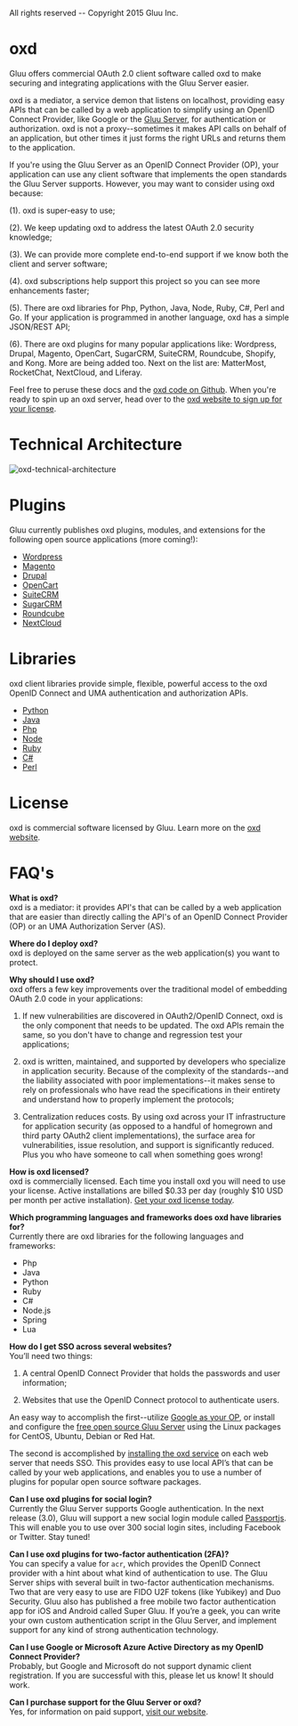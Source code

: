 All rights reserved -- Copyright 2015 Gluu Inc.

# oxd
Gluu offers commercial OAuth 2.0 client software called oxd to make securing and integrating applications with the Gluu Server easier. 

oxd is a mediator, a service demon that listens on localhost, providing easy APIs that can be called by a web application to simplify using an OpenID Connect Provider, like Google or the [Gluu Server](http://gluu.org/docs), for authentication or authorization. oxd is not a proxy--sometimes it makes API calls on behalf of an application, but other times it just forms the right URLs and returns them to the application.

If you're using the Gluu Server as an OpenID Connect Provider (OP), your application can use any client software that implements the open standards the Gluu Server supports. However, you may want to consider using oxd because:

(1). oxd is super-easy to use;

(2). We keep updating oxd to address the latest OAuth 2.0 security knowledge;

(3). We can provide more complete end-to-end support if we know both the client and server software;

(4). oxd subscriptions help support this project so you can see more enhancements faster;

(5). There are oxd libraries for Php, Python, Java, Node, Ruby, C#, Perl and Go. If your application is programmed in another language, oxd has a simple JSON/REST API;

(6). There are oxd plugins for many popular applications like: Wordpress, Drupal, Magento, OpenCart, SugarCRM, SuiteCRM, Roundcube, Shopify, and Kong. More are being added too. Next on the list are: MatterMost, RocketChat, NextCloud, and Liferay.

Feel free to peruse these docs and the [oxd code on Github](https://github.com/GluuFederation/oxd). When you're ready to spin up an oxd server, head over to the [oxd website to sign up for your license](https://oxd.gluu.org). 

# Technical Architecture
![oxd-technical-architecture](https://cloud.githubusercontent.com/assets/5271048/22804205/919112e8-eedd-11e6-85a7-60eab8f51585.png)

# Plugins

Gluu currently publishes oxd plugins, modules, and extensions for the following open source applications (more coming!):      
- [Wordpress](./2.4.4/plugin/wordpress/index.md)      
- [Magento](./2.4.4/plugin/magento/index.md)       
- [Drupal](./2.4.4/plugin/drupal/index.md)       
- [OpenCart](./2.4.4/plugin/opencart/index.md)       
- [SuiteCRM](./2.4.4/plugin/suitecrm/index.md)       
- [SugarCRM](./2.4.4/plugin/sugarcrm/index.md)       
- [Roundcube](./2.4.4/plugin/roundcube/index.md)  
- [NextCloud](./2.4.4/plugin/nextcloud/index.md) 

# Libraries
oxd client libraries provide simple, flexible, powerful access to the oxd OpenID Connect and UMA authentication and authorization APIs.     
- [Python](./2.4.4/libraries/python/index.md)       
- [Java](./2.4.4/libraries/java/index.md)       
- [Php](./2.4.4/libraries/php/index.md)       
- [Node](./2.4.4/libraries/node/index.md)       
- [Ruby](./2.4.4/libraries/ruby/index.md)       
- [C#](./2.4.4/libraries/csharp/index.md)       
- [Perl](./2.4.4/libraries/perl/index.md)       

# License
oxd is commercial software licensed by Gluu. Learn more on the [oxd website](https://oxd.gluu.org).

# FAQ's
**What is oxd?**       
oxd is a mediator: it provides API's that can be called by a web application that are easier than directly calling the API's of an OpenID Connect Provider (OP) or an UMA Authorization Server (AS).

**Where do I deploy oxd?**    
oxd is deployed on the same server as the web application(s) you want to protect.

**Why should I use oxd?**     
oxd offers a few key improvements over the traditional model of embedding OAuth 2.0 code in your applications:

1. If new vulnerabilities are discovered in OAuth2/OpenID Connect, oxd is the only component that needs to be updated. The oxd APIs remain the same, so you don't have to change and regression test your applications;     

2. oxd is written, maintained, and supported by developers who specialize in application security. Because of the complexity of the standards--and the liability associated with poor implementations--it makes sense to rely on professionals who have read the specifications in their entirety and understand how to properly implement the protocols;     

3. Centralization reduces costs. By using oxd across your IT infrastructure for application security (as opposed to a handful of homegrown and third party OAuth2 client implementations), the surface area for vulnerabilities, issue resolution, and support is significantly reduced. Plus you who have someone to call when something goes wrong!     

**How is oxd licensed?**        
oxd is commercially licensed. Each time you install oxd you will need to use your license. Active installations are billed $0.33 per day (roughly $10 USD per month per active installation). [Get your oxd license today](http://oxd.gluu.org).  

**Which programming languages and frameworks does oxd have libraries for?**        
Currently there are oxd libraries for the following languages and frameworks:    

- Php   
- Java    
- Python    
- Ruby    
- C#     
- Node.js    
- Spring    
- Lua     

**How do I get SSO across several websites?**                
You’ll need two things:     

1. A central OpenID Connect Provider that holds the passwords and user information;     

2. Websites that use the OpenID Connect protocol to authenticate users.     

An easy way to accomplish the first--utilize [Google as your OP](https://oxd.gluu.org/docs/conf/#using-google-as-an-openid-provider), or install and configure the [free open source Gluu Server](http://gluu.org/docs/deployment) using the Linux packages for CentOS, Ubuntu, Debian or Red Hat. 

The second is accomplished by [installing the oxd service](https://oxd.gluu.org/docs/oxdserver/install/) on each web server that needs SSO. This provides easy to use local API’s that can be called by your web applications, and enables you to use a number of plugins for popular open source software packages.

**Can I use oxd plugins for social login?**    
Currently the Gluu Server supports Google authentication. In the next release (3.0), Gluu will support a new social login module called [Passportjs](http://passportjs.org). This will enable you to use over 300 social login sites, including Facebook or Twitter. Stay tuned!

**Can I use oxd plugins for two-factor authentication (2FA)?**    
You can specify a value for `acr`, which provides the OpenID Connect provider with a hint about what kind of authentication to use. The Gluu Server ships with several built in two-factor authentication mechanisms. Two that are very easy to use are FIDO U2F tokens (like Yubikey) and Duo Security. Gluu also has published a free mobile two factor authentication app for iOS and Android called Super Gluu. If you’re a geek, you can write your own custom authentication script in the Gluu Server, and implement support for any kind of strong authentication technology.

**Can I use Google or Microsoft Azure Active Directory as my OpenID Connect Provider?**    
Probably, but Google and Microsoft do not support dynamic client registration. If you are successful with this, please let us know! It should work.

**Can I purchase support for the Gluu Server or oxd?**    
Yes, for information on paid support, [visit our website](http://gluu.org/pricing).

